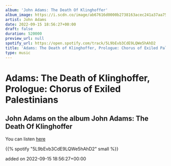 ```yaml
---
album: 'John Adams: The Death Of Klinghoffer'
album_image: https://i.scdn.co/image/ab67616d0000b2738163acec241a37aa751b7e67
artist: John Adams
date: 2022-09-15 18:56:27+00:00
draft: false
duration: 520000
preview_url: null
spotify_url: https://open.spotify.com/track/5L9bEvb3CdE9LQWe5hAhD2
title: 'Adams: The Death of Klinghoffer, Prologue: Chorus of Exiled Palestinians'
type: music
---
```



# Adams: The Death of Klinghoffer, Prologue: Chorus of Exiled Palestinians

## John Adams on the album John Adams: The Death Of Klinghoffer

You can listen [here](https://open.spotify.com/track/5L9bEvb3CdE9LQWe5hAhD2)

{{% spotify "5L9bEvb3CdE9LQWe5hAhD2" small %}}

added on 2022-09-15 18:56:27+00:00